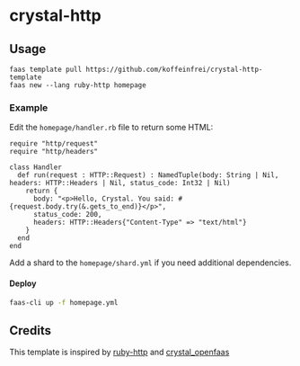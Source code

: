 # crystal-http

## Usage

```
faas template pull https://github.com/koffeinfrei/crystal-http-template
faas new --lang ruby-http homepage
```

### Example

Edit the `homepage/handler.rb` file to return some HTML:

```crystal
require "http/request"
require "http/headers"

class Handler
  def run(request : HTTP::Request) : NamedTuple(body: String | Nil, headers: HTTP::Headers | Nil, status_code: Int32 | Nil)
    return {
      body: "<p>Hello, Crystal. You said: #{request.body.try(&.gets_to_end)}</p>",
      status_code: 200,
      headers: HTTP::Headers{"Content-Type" => "text/html"}
    }
  end
end
```

Add a shard to the `homepage/shard.yml` if you need additional dependencies.

#### Deploy

```sh
faas-cli up -f homepage.yml
```

## Credits

This template is inspired by
[ruby-http](https://github.com/openfaas-incubator/ruby-http) and
[crystal_openfaas](https://github.com/TPei/crystal_openfaas)
